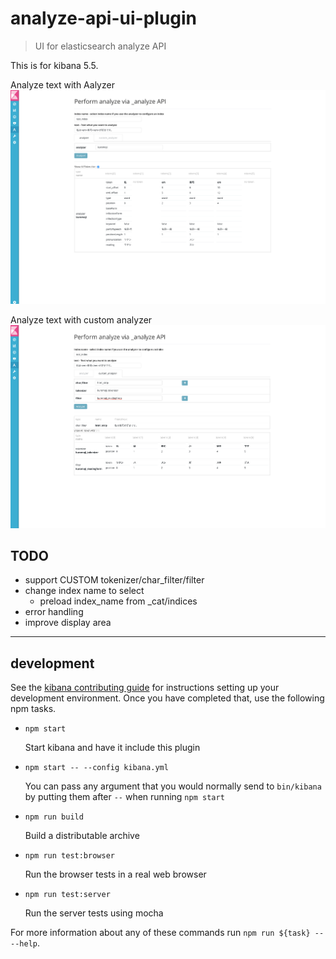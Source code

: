 # analyze-api-ui-plugin

> UI for elasticsearch analyze API

This is for kibana 5.5.

Analyze text with Aalyzer
![Sample image](./sample_image.png)

Analyze text with custom analyzer
![Sample custom image](./sample_custom_image.png)

## TODO 

* support CUSTOM tokenizer/char_filter/filter
* change index name to select
    * preload index_name from _cat/indices
* error handling
* improve display area


---

## development

See the [kibana contributing guide](https://github.com/elastic/kibana/blob/master/CONTRIBUTING.md) for instructions setting up your development environment. Once you have completed that, use the following npm tasks.

  - `npm start`

    Start kibana and have it include this plugin

  - `npm start -- --config kibana.yml`

    You can pass any argument that you would normally send to `bin/kibana` by putting them after `--` when running `npm start`

  - `npm run build`

    Build a distributable archive

  - `npm run test:browser`

    Run the browser tests in a real web browser

  - `npm run test:server`

    Run the server tests using mocha

For more information about any of these commands run `npm run ${task} -- --help`.
